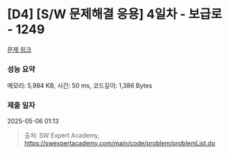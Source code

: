 # [D4] [S/W 문제해결 응용] 4일차 - 보급로 - 1249 

[문제 링크](https://swexpertacademy.com/main/code/problem/problemDetail.do?contestProbId=AV15QRX6APsCFAYD) 

### 성능 요약

메모리: 5,984 KB, 시간: 50 ms, 코드길이: 1,386 Bytes

### 제출 일자

2025-05-06 01:13



> 출처: SW Expert Academy, https://swexpertacademy.com/main/code/problem/problemList.do